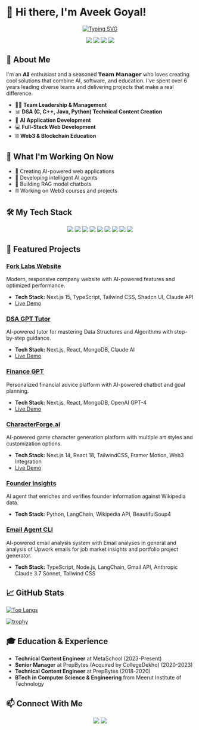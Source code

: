 # 👋 Hi there, I'm Aveek Goyal!
<div align="center">
  <a href="https://git.io/typing-svg">
    <img src="https://readme-typing-svg.herokuapp.com?font=Roboto&weight=700&size=30&pause=1000&color=6A5ACD&center=true&vCenter=true&random=false&width=600&height=70&lines=Hi+there%2C+I'm+Aveek+Goyal!;%F0%9D%97%94%F0%9D%97%9C+enthusiast+and+a+seasoned+%F0%9D%97%A7%F0%9D%97%B2%F0%9D%97%AE%F0%9D%97%BA+%F0%9D%97%A0%F0%9D%97%AE%F0%9D%97%BB%F0%9D%97%AE%F0%9D%97%B4%F0%9D%97%B2%F0%9D%97%BF" alt="Typing SVG" />
  </a>
  <br/>
  <p align="center">
    <img src="https://img.shields.io/badge/Next.js-000000?style=for-the-badge&logo=next.js&logoColor=white"/>
    <img src="https://img.shields.io/badge/React-61DAFB?style=for-the-badge&logo=react&logoColor=black"/>
    <img src="https://img.shields.io/badge/AI-00B2FF?style=for-the-badge&logo=openai&logoColor=white"/>
    <img src="https://img.shields.io/badge/Web3-F16822?style=for-the-badge&logo=web3.js&logoColor=white"/>
  </p>
</div>

## 🚀 About Me

I'm an 𝗔𝗜 enthusiast and a seasoned 𝗧𝗲𝗮𝗺 𝗠𝗮𝗻𝗮𝗴𝗲𝗿 who loves creating cool solutions that combine AI, software, and education. I've spent over 6 years leading diverse teams and delivering projects that make a real difference.
- 👨‍💼 **Team Leadership & Management**
- 📊 **DSA (C, C++, Java, Python) Technical Content Creation**
- 🤖 **AI Application Development**
- 💻 **Full-Stack Web Development**
- ⛓️ **Web3 & Blockchain Education**

## 🔭 What I'm Working On Now

- 🤖 Creating AI-powered web applications
- 🧠 Developing intelligent AI agents
- 💬 Building RAG model chatbots
- ⛓️ Working on Web3 courses and projects

## 🛠️ My Tech Stack

<div align="center">
  <img src="https://img.shields.io/badge/Next.js-000000?style=for-the-badge&logo=next.js&logoColor=white" />
  <img src="https://img.shields.io/badge/React-61DAFB?style=for-the-badge&logo=react&logoColor=black" />
  <img src="https://img.shields.io/badge/TypeScript-3178C6?style=for-the-badge&logo=typescript&logoColor=white" />
  <img src="https://img.shields.io/badge/Tailwind_CSS-38B2AC?style=for-the-badge&logo=tailwind-css&logoColor=white" />
  <img src="https://img.shields.io/badge/Node.js-339933?style=for-the-badge&logo=node.js&logoColor=white" />
  <img src="https://img.shields.io/badge/MongoDB-47A248?style=for-the-badge&logo=mongodb&logoColor=white" />
  <img src="https://img.shields.io/badge/Python-3776AB?style=for-the-badge&logo=python&logoColor=white" />
  <img src="https://img.shields.io/badge/C++-00599C?style=for-the-badge&logo=c%2B%2B&logoColor=white" />
  <img src="https://img.shields.io/badge/Java-ED8B00?style=for-the-badge&logo=java&logoColor=white" />
</div>

## 🌟 Featured Projects

### [Fork Labs Website](https://github.com/AveekGoyal/fork-labs-website)
Modern, responsive company website with AI-powered features and optimized performance.
- **Tech Stack:** Next.js 15, TypeScript, Tailwind CSS, Shadcn UI, Claude API
- [Live Demo](https://fork-labs-website.vercel.app/)
  
### [DSA GPT Tutor](https://github.com/AveekGoyal/dsa-gpt-tutor)
AI-powered tutor for mastering Data Structures and Algorithms with step-by-step guidance.
- **Tech Stack:** Next.js, React, MongoDB, Claude AI
- [Live Demo](https://dsa-tutor-gpt.vercel.app/)

### [Finance GPT](https://github.com/AveekGoyal/gpt-powered-ai-finance-advisor)
Personalized financial advice platform with AI-powered chatbot and goal planning.
- **Tech Stack:** Next.js, React, MongoDB, OpenAI GPT-4
- [Live Demo](https://gpt-powered-ai-finance-advisor.vercel.app/)

### [CharacterForge.ai](https://github.com/AveekGoyal/character-forge)
AI-powered game character generation platform with multiple art styles and customization options.
- **Tech Stack:** Next.js 14, React 18, TailwindCSS, Framer Motion, Web3 Integration
- [Live Demo](https://character-forge-ai.vercel.app/)

### [Founder Insights](https://github.com/AveekGoyal/ice_breaker)
AI agent that enriches and verifies founder information against Wikipedia data.
- **Tech Stack:** Python, LangChain, Wikipedia API, BeautifulSoup4

### [Email Agent CLI](https://github.com/AveekGoyal/email-agent-cli)
AI-powered email analysis system with Email analyses in general and analysis of Upwork emails for job market insights and portfolio project generator.
- **Tech Stack:** TypeScript, Node.js, LangChain, Gmail API, Anthropic Claude 3.7 Sonnet, Tailwind CSS

## 📈 GitHub Stats
[![Top Langs](https://github-readme-stats.vercel.app/api/top-langs/?username=AveekGoyal&layout=compact&theme=radical)](https://github.com/anuraghazra/github-readme-stats)

[![trophy](https://github-profile-trophy.vercel.app/?username=AveekGoyal&theme=radical)](https://github.com/ryo-ma/github-profile-trophy)

## 🎓 Education & Experience

- **Technical Content Engineer** at MetaSchool (2023-Present)
- **Senior Manager** at PrepBytes (Acquired by CollegeDekho) (2020-2023)
- **Technical Content Engineer** at PrepBytes (2018-2020)
- **BTech in Computer Science & Engineering** from Meerut Institute of Technology

## 📫 Connect With Me

<div align="center">
  <a href="https://www.linkedin.com/in/aveek-goyal"><img src="https://img.shields.io/badge/LinkedIn-0077B5?style=for-the-badge&logo=linkedin&logoColor=white" /></a>
  <a href="mailto:aveekgoel2011@gmail.com"><img src="https://img.shields.io/badge/Email-D14836?style=for-the-badge&logo=gmail&logoColor=white" /></a>
  </div>


